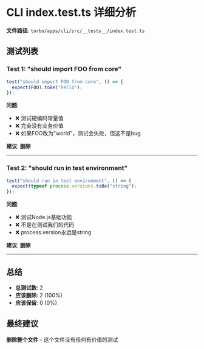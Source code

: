 # CLI index.test.ts 详细分析

**文件路径**: `turbo/apps/cli/src/__tests__/index.test.ts`

## 测试列表

### Test 1: "should import FOO from core"
```typescript
test("should import FOO from core", () => {
  expect(FOO).toBe("hello");
});
```

**问题**:
- ❌ 测试硬编码常量值
- ❌ 完全没有业务价值
- ❌ 如果FOO改为"world"，测试会失败，但这不是bug

**建议**: **删除**

---

### Test 2: "should run in test environment"
```typescript
test("should run in test environment", () => {
  expect(typeof process.version).toBe("string");
});
```

**问题**:
- ❌ 测试Node.js基础功能
- ❌ 不是在测试我们的代码
- ❌ process.version永远是string

**建议**: **删除**

---

## 总结

- **总测试数**: 2
- **应该删除**: 2 (100%)
- **应该保留**: 0 (0%)

## 最终建议

**删除整个文件** - 这个文件没有任何有价值的测试
